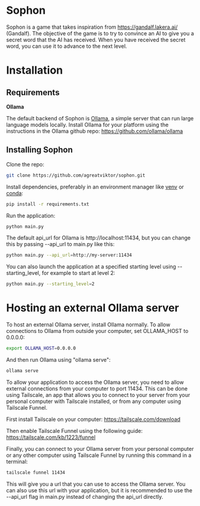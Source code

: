 # Sophon

Sophon is a game that takes inspiration from https://gandalf.lakera.ai/ (Gandalf). The objective of the game is to try to convince an AI to give you a secret word that the AI has received. When you have received the secret word, you can use it to advance to the next level. 

# Installation

## Requirements

**Ollama**

The default backend of Sophon is [Ollama](https://github.com/ollama/ollama), a simple server that can run large language models locally. Install Ollama for your platform using the instructions in the Ollama github repo: https://github.com/ollama/ollama

## Installing Sophon

Clone the repo:
``` bash
git clone https://github.com/agreatviktor/sophon.git
```

Install dependencies, preferably in an environment manager like [venv](https://docs.python.org/3/library/venv.html) or [conda](https://conda.io/projects/conda/en/latest/user-guide/install/index.html):
``` bash
pip install -r requirements.txt
```

Run the application:
``` bash
python main.py
```

The default api_url for Ollama is http://localhost:11434, but you can change this by passing --api_url to main.py like this:
``` bash
python main.py --api_url=http://my-server:11434
```

You can also launch the application at a specified starting level using --starting_level, for example to start at level 2:
``` bash
python main.py --starting_level=2
```

# Hosting an external Ollama server

To host an external Ollama server, install Ollama normally. To allow connections to Ollama from outside your computer, set OLLAMA_HOST to 0.0.0.0:

``` bash
export OLLAMA_HOST=0.0.0.0
```

And then run Ollama using "ollama serve":

``` bash
ollama serve
```

To allow your application to access the Ollama server, you need to allow external connections from your computer to port 11434. This can be done using Tailscale, an app that allows you to connect to your server from your personal computer with Tailscale installed, or from any computer using Tailscale Funnel. 

First install Tailscale on your computer: https://tailscale.com/download

Then enable Tailscale Funnel using the following guide: https://tailscale.com/kb/1223/funnel

Finally, you can connect to your Ollama server from your personal computer or any other computer using Tailscale Funnel by running this command in a terminal: 

``` bash
tailscale funnel 11434
```

This will give you a url that you can use to access the Ollama server. You can also use this url with your application, but it is recommended to use the --api_url flag in main.py instead of changing the api_url directly.